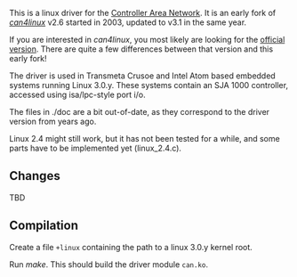This is a linux driver for the [Controller Area Network][can]. It
is an early fork of [*can4linux*][c4lwiki] v2.6 started in 2003, updated
to v3.1 in the same year.

If you are interested in *can4linux*, you most likely are looking for
the [official version][c4l]. There are quite a few differences between that
version and this early fork!

The driver is used in Transmeta Crusoe and Intel Atom based
embedded systems running Linux 3.0.y. These systems contain an
SJA 1000 controller, accessed using isa/lpc-style port i/o.

The files in ./doc are a bit out-of-date, as they correspond to the
driver version from years ago.

Linux 2.4 might still work, but it has not been tested for a while,
and some parts have to be implemented yet (linux_2.4.c).

## Changes

TBD

## Compilation

Create a file `+linux` containing the path to a linux 3.0.y kernel root.

Run *make*. This should build the driver module `can.ko`.



[can]: https://en.wikipedia.org/wiki/Controller_area_network
[c4lwiki]: https://en.wikipedia.org/wiki/Can4linux
[c4l]: https://gitlab.com/hjoertel/can4linux
[sf]: http://sourceforge.net/projects/can4linux/
